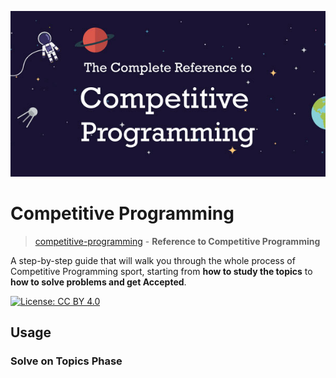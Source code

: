 <p align="center"><img width="800" src ="https://github.com/basmaashouur/competitive-programming/blob/master/imgs/algo-og.jpg"></p>


# Competitive Programming

> [competitive-programming](https://github.com/basmaashouur/competitive-programming) - **Reference to Competitive Programming**

A step-by-step guide that will walk you through the whole process of Competitive Programming sport, starting from **how to study the topics** to **how to solve problems and get Accepted**.

[![License: CC BY 4.0](https://img.shields.io/badge/License-CC%20BY%204.0-lightgrey.svg)](https://github.com/basmaashouur/competitive-programming/blob/master/LICENCE.md)



## Usage


### Solve on Topics Phase


